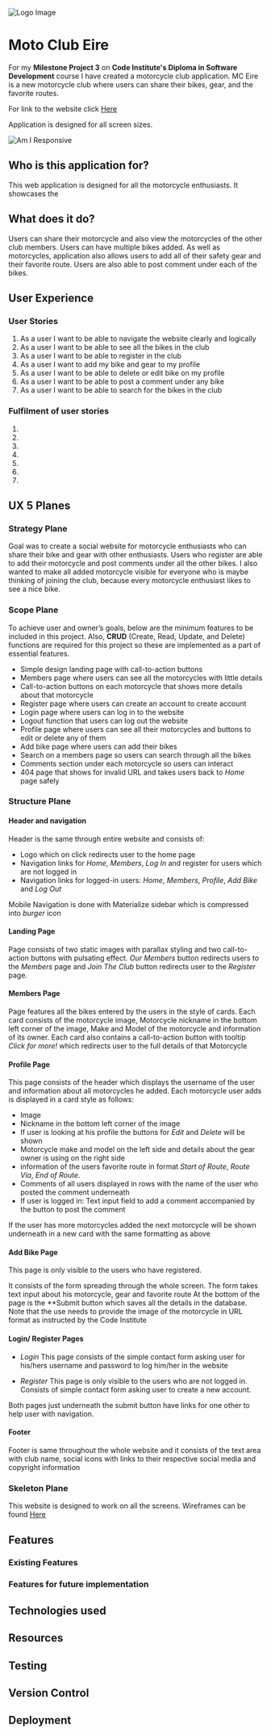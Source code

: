 ![Logo Image](static/img/Logo.png) 

# Moto Club Eire

For my **Milestone Project 3** on **Code Institute's Diploma in Software Development** course I have created a motorcycle club
application. MC Eire is a new motorcycle club where users can share their bikes, gear, and the favorite routes. 

For link to the website click [Here](https://moto-club-eire.herokuapp.com/)

Application is designed for all screen sizes.

![Am I Responsive](static/img/AmIResponsive.png)

## Who is this application for?
This web application is designed for all the motorcycle enthusiasts. It showcases the 

## What does it do?
Users can share their motorcycle and also view the motorcycles of the other club members. Users can have multiple bikes added. As well as motorcycles,
application also allows users to add all of their safety gear and their favorite route. Users are also able to post comment under
each of the bikes.

## User Experience

### User Stories
1. As a user I want to be able to navigate the website clearly and logically
2. As a user I want to be able to see all the bikes in the club
3. As a user I want to be able to register in the club
4. As a user I want to add my bike and gear to my profile
5. As a user I want to be able to delete or edit bike on my profile
6. As a user I want to be able to post a comment under any bike
7. As a user I want to be able to search for the bikes in the club



### Fulfilment of user stories
1.
2.
3.
4.
5.
6.
7.


## UX 5 Planes

### Strategy Plane

Goal was to create a social website for motorcycle enthusiasts who can share their bike and gear with other enthusiasts.
Users who register are able to add their motorcycle and post comments under all the other bikes.
I also wanted to make all added motorcycle visible for everyone who is maybe thinking of joining the club, because
every motorcycle enthusiast likes to see a nice bike.

### Scope Plane
To achieve user and owner’s goals, below are the minimum features to be included in this project. Also, **CRUD** &#40;Create, Read, Update, and Delete&#41; functions are required for this project so these are implemented as a part of essential features.

* Simple design landing page with call-to-action buttons
* Members page where users can see all the motorcycles with little details
* Call-to-action buttons on each motorcycle that shows more details about that motorcycle
* Register page where users can create an account to create account
* Login page where users can log in to the website
* Logout function that users can log out the website
* Profile page where users can see all their motorcycles and buttons to edit or delete any of them
* Add bike page where users can add their bikes
* Search on a members page so users can search through all the bikes
* Comments section under each motorcycle so users can interact
* 404 page that shows for invalid URL and takes users back to *Home* page safely

### Structure Plane

#### Header and navigation
Header is the same through entire website and consists of:
* Logo which on click redirects user to the home page
* Navigation links for *Home*, *Members*, *Log In* and register for users which are not logged in
* Navigation links for logged-in users: *Home*, *Members*, *Profile*, *Add Bike* and *Log Out*


Mobile Navigation is done with Materialize sidebar which is compressed into *burger* icon

#### Landing Page

Page consists of two static images with parallax styling and two call-to-action buttons with pulsating effect.
*Our Members* button redirects users to the *Members* page and *Join The Club* button redirects user to the *Register* page.

#### Members Page

Page features all the bikes entered by the users in the style of cards. 
Each card consists of the motorcycle image, Motorcycle nickname in the bottom left corner of the image, Make and Model 
of the motorcycle and information of its owner.
Each card also contains a call-to-action button with tooltip *Click for more!* which redirects user to the full details of that Motorcycle

#### Profile Page

This page consists of the header which displays the username of the user and information about all motorcycles he added.
Each motorcycle user adds is displayed in a card style as follows:
* Image
* Nickname in the bottom left corner of the image
* If user is looking at his profile the buttons for *Edit* and *Delete* will be shown
* Motorcycle make and model on the left side and details about the gear owner is using on the right side
* information of the users favorite route in format *Start of Route*, *Route Via*, *End of Route*.
* Comments of all users displayed in rows with the name of the user who posted the comment underneath
* If user is logged in: Text input field to add a comment accompanied by the button to post the comment


If the user has more motorcycles added the next motorcycle will be shown underneath in a new card with the same formatting as above

#### Add Bike Page

This page is only visible to the users who have registered. 

It consists of the form spreading through the whole screen. The form takes text input about his motorcycle, gear and favorite route
At the bottom of the page is the **Submit button which saves all the details in the database.
Note that the use needs to provide the image of the motorcycle in URL format as instructed by the Code Institute

#### Login/ Register Pages
* *Login*
This page consists of the simple contact form asking user for his/hers username and password to log him/her in the website
  
* *Register*
This page is only visible to the users who are not logged in. Consists of simple contact form asking user to create a new account. 
  

Both pages just underneath the submit button have links for one other to help user with navigation.

#### Footer

Footer is same throughout the whole website and it consists of the text area with club name, social icons with links to their respective social media and copyright information


### Skeleton Plane

This website is designed to work on all the screens. 
Wireframes can be found [Here](#)

## Features

### Existing Features

### Features for future implementation

## Technologies used

## Resources

## Testing

## Version Control

## Deployment

